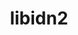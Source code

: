 ---
title: "libidn2"
layout: cache
categories: [package, develop-2023-05-21]
meta: {"versions": ["2.3.4"], "compilers": ["gcc@=11.1.0", "gcc@=12.3.0", "gcc@=7.3.1", "gcc@=7.5.0"], "oss": ["amzn2", "ubuntu18.04", "ubuntu20.04"], "platforms": ["linux"], "targets": ["aarch64", "neoverse_n1", "neoverse_v1", "ppc64le", "x86_64_v3"], "stacks": ["aws-ahug", "aws-ahug-aarch64", "aws-isc", "aws-isc-aarch64", "aws-pcluster-neoverse_n1", "aws-pcluster-neoverse_v1", "build_systems", "e4s", "e4s-power", "root"], "num_specs": 7, "num_specs_by_stack": {"aws-ahug-aarch64": 2, "root": 7, "aws-isc-aarch64": 2, "aws-pcluster-neoverse_v1": 1, "aws-pcluster-neoverse_n1": 1, "aws-isc": 1, "aws-ahug": 1, "build_systems": 1, "e4s-power": 1, "e4s": 1}}
spec_details: [{"hash": "xehapfmnskrp2xqcjbhm33n2q7jfukrr", "compiler": "gcc@=7.3.1", "versions": ["2.3.4"], "os": "amzn2", "platform": "linux", "target": "aarch64", "variants": ["build_system=autotools"], "stacks": ["aws-ahug-aarch64", "root", "aws-isc-aarch64"], "size": "-", "tarball": "https://binaries.spack.io/develop-2023-05-21/build_cache/linux-amzn2-aarch64/gcc-7.3.1/libidn2-2.3.4/linux-amzn2-aarch64-gcc-7.3.1-libidn2-2.3.4-xehapfmnskrp2xqcjbhm33n2q7jfukrr.spack"}, {"hash": "6ybwjdty25mw5uqz5ua3lhsvaaucrzvn", "compiler": "gcc@=7.3.1", "versions": ["2.3.4"], "os": "amzn2", "platform": "linux", "target": "neoverse_n1", "variants": ["build_system=autotools"], "stacks": ["aws-ahug-aarch64", "root", "aws-isc-aarch64"], "size": "-", "tarball": "https://binaries.spack.io/develop-2023-05-21/build_cache/linux-amzn2-neoverse_n1/gcc-7.3.1/libidn2-2.3.4/linux-amzn2-neoverse_n1-gcc-7.3.1-libidn2-2.3.4-6ybwjdty25mw5uqz5ua3lhsvaaucrzvn.spack"}, {"hash": "7hqjucngb6qpv4pbrvknimhhurbnkffa", "compiler": "gcc@=12.3.0", "versions": ["2.3.4"], "os": "amzn2", "platform": "linux", "target": "neoverse_v1", "variants": ["build_system=autotools"], "stacks": ["aws-pcluster-neoverse_v1", "aws-pcluster-neoverse_n1", "root"], "size": "-", "tarball": "https://binaries.spack.io/develop-2023-05-21/build_cache/linux-amzn2-neoverse_v1/gcc-12.3.0/libidn2-2.3.4/linux-amzn2-neoverse_v1-gcc-12.3.0-libidn2-2.3.4-7hqjucngb6qpv4pbrvknimhhurbnkffa.spack"}, {"hash": "uynmvumgtuo4md5ftq6a7t6mi44x5tr2", "compiler": "gcc@=7.3.1", "versions": ["2.3.4"], "os": "amzn2", "platform": "linux", "target": "x86_64_v3", "variants": ["build_system=autotools"], "stacks": ["aws-isc", "aws-ahug", "root"], "size": "-", "tarball": "https://binaries.spack.io/develop-2023-05-21/build_cache/linux-amzn2-x86_64_v3/gcc-7.3.1/libidn2-2.3.4/linux-amzn2-x86_64_v3-gcc-7.3.1-libidn2-2.3.4-uynmvumgtuo4md5ftq6a7t6mi44x5tr2.spack"}, {"hash": "rkt7i36kxhr5wekl7nrhp2bcovjputci", "compiler": "gcc@=7.5.0", "versions": ["2.3.4"], "os": "ubuntu18.04", "platform": "linux", "target": "x86_64_v3", "variants": ["build_system=autotools"], "stacks": ["build_systems", "root"], "size": "-", "tarball": "https://binaries.spack.io/develop-2023-05-21/build_cache/linux-ubuntu18.04-x86_64_v3/gcc-7.5.0/libidn2-2.3.4/linux-ubuntu18.04-x86_64_v3-gcc-7.5.0-libidn2-2.3.4-rkt7i36kxhr5wekl7nrhp2bcovjputci.spack"}, {"hash": "3fpwwkw2xenlnbxsozgyigkz6cnbzyso", "compiler": "gcc@=11.1.0", "versions": ["2.3.4"], "os": "ubuntu20.04", "platform": "linux", "target": "ppc64le", "variants": ["build_system=autotools"], "stacks": ["e4s-power", "root"], "size": "-", "tarball": "https://binaries.spack.io/develop-2023-05-21/build_cache/linux-ubuntu20.04-ppc64le/gcc-11.1.0/libidn2-2.3.4/linux-ubuntu20.04-ppc64le-gcc-11.1.0-libidn2-2.3.4-3fpwwkw2xenlnbxsozgyigkz6cnbzyso.spack"}, {"hash": "uj6rhzfuri2vqfzc62ck6oxwm43wrstr", "compiler": "gcc@=11.1.0", "versions": ["2.3.4"], "os": "ubuntu20.04", "platform": "linux", "target": "x86_64_v3", "variants": ["build_system=autotools"], "stacks": ["e4s", "root"], "size": "-", "tarball": "https://binaries.spack.io/develop-2023-05-21/build_cache/linux-ubuntu20.04-x86_64_v3/gcc-11.1.0/libidn2-2.3.4/linux-ubuntu20.04-x86_64_v3-gcc-11.1.0-libidn2-2.3.4-uj6rhzfuri2vqfzc62ck6oxwm43wrstr.spack"}]
---